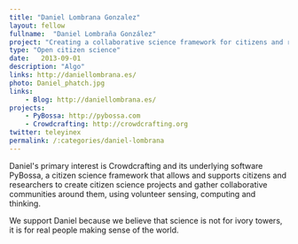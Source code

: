 ```yaml
---
title: "Daniel Lombrana Gonzalez"
layout: fellow
fullname:  "Daniel Lombraña González"
project: "Creating a collaborative science framework for citizens and researchers."
type: "Open citizen science"
date:   2013-09-01
description: "Algo"
links: http://daniellombrana.es/
photo: Daniel_phatch.jpg
links:
    - Blog: http://daniellombrana.es/
projects:
    - PyBossa: http://pybossa.com
    - Crowdcrafting: http://crowdcrafting.org
twitter: teleyinex
permalink: /:categories/daniel-lombrana
---
```


Daniel's primary interest is Crowdcrafting and its underlying software PyBossa, a citizen science framework that allows and supports citizens and researchers to create citizen science projects and gather collaborative communities around them, using volunteer sensing, computing and thinking.

We support Daniel because we believe that science is not for ivory towers, it is for real people making sense of the world.
